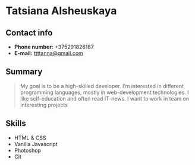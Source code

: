 # Tatsiana Alsheuskaya

## Contact info
* **Phone number:** +375291826187
* **E-mail:** ttttanna@gmail.com
## Summary
> My goal is to be a high-skilled developer. I’m interested in different
programming languages, mostly in web-development technologies. I like
self-education and often read IT-news. I want to work in team on
interesting projects

## Skills
* HTML & CSS
* Vanilla Javascript
* Photoshop
* Cit